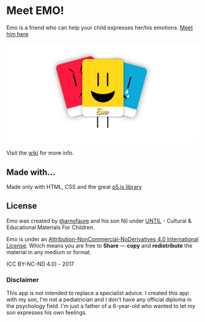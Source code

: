 # Meet EMO!
Emo is a friend who can help your child expresses her/his emotions.
[Meet him here](https://arnofaure.github.io/emo/)

![Emo Thumb](for-wiki/emo-thumb.jpg)

Visit the [wiki](https://github.com/arnofaure/emo/wiki) for more info.

## Made with...
Made only with HTML, CSS and the great [p5.js library](https://github.com/processing/p5.js)

## License
Emo was created by [@arnofaure](https://github.com/arnofaure) and his son Nil under [UNTIL](https://www.untilstudio.ca/) - Cultural & Educational Materials For Children.

Emo is under an  [Attribution-NonCommercial-NoDerivatives 4.0 International License](https://creativecommons.org/licenses/by-nc-nd/4.0/). Which means you are free to **Share** — **copy** and **redistribute** the material in any medium or format.

(CC BY-NC-ND 4.0) - 2017

### Disclaimer
This app is not intended to replace a specialist advice. I created this app with my son, I'm not a pediatrician and I don't have any official diploma in the psychology field. I'm just a father of a 6-year-old who wanted to let my son expresses his own feelings.
